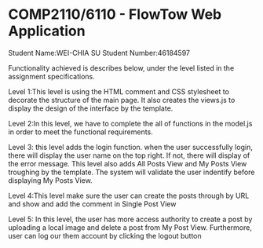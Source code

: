 # COMP2110/6110 - FlowTow Web Application

Student Name:WEI-CHIA SU
Student Number:46184597

Functionality achieved is describes below, under the level listed in the assignment specifications.


Level 1:This level is using the HTML comment and CSS stylesheet to decorate the structure of the main page. It also creates the views.js to display the design of the interface by the template.  

Level 2:In this level, we have to complete the all of functions in the model.js in order to meet the functional requirements.

Level 3: this level adds the login function. when the user successfully login, there will display the user name on the top right. If not, there will display of the error message. This level also adds All Posts View and My Posts View troughing by the template. The system will validate the user indentify before displaying My Posts View.

Level 4:This level make sure the user can create the posts through by URL and show and add the comment in Single Post View

Level 5: In this level, the user has more access authority to create a post by uploading a local image and delete a post from My Post View. Furthermore, user can log our them account by clicking the logout button


